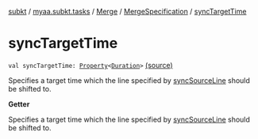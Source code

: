 [subkt](../../../index.md) / [myaa.subkt.tasks](../../index.md) / [Merge](../index.md) / [MergeSpecification](index.md) / [syncTargetTime](./sync-target-time.md)

# syncTargetTime

`val syncTargetTime: `[`Property`](https://docs.gradle.org/current/javadoc/org/gradle/api/provider/Property.html)`<`[`Duration`](https://docs.oracle.com/javase/9/docs/api/java/time/Duration.html)`>` [(source)](https://github.com/Myaamori/SubKt/blob/0.1.11/src/main/kotlin/myaa/subkt/tasks/asstasks.kt#L162)

Specifies a target time which the line specified by [syncSourceLine](sync-source-line.md)
should be shifted to.

**Getter**

Specifies a target time which the line specified by [syncSourceLine](sync-source-line.md)
should be shifted to.

